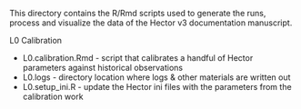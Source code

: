This directory contains the R/Rmd scripts used to generate the runs, process and visualize the data of the Hector v3 documentation manuscript. 

L0 Calibration

  * L0.calibration.Rmd - script that calibrates a handful of Hector parameters against historical observations 
  * L0.logs - directory location where logs & other materials are written out 
  * L0.setup_ini.R - update the Hector ini files with the parameters from the calibration work 